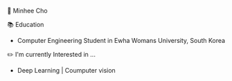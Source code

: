 👋 Minhee Cho



📚 Education
 - Computer Engineering Student in Ewha Womans University, South Korea

✏️ I'm currently Interested in ...
- Deep Learning |  Coumputer vision
